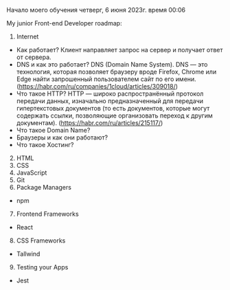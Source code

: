 Начало моего обучения 
четверг, 6 июня 2023г. время 00:06 

My junior Front-end Developer roadmap:

1. Internet  
- Как работает?
  Клиент направляет запрос на сервер и получает ответ от сервера.
- DNS и как это работает?
  DNS (Domain Name System). DNS — это технология, которая позволяет браузеру вроде Firefox, Chrome или Edge найти запрошенный пользователем сайт по его имени. (https://habr.com/ru/companies/1cloud/articles/309018/)
- Что такое HTTP?
  HTTP — широко распространённый протокол передачи данных, изначально предназначенный для передачи гипертекстовых документов (то есть документов, которые могут содержать ссылки, позволяющие организовать переход к другим документам). (https://habr.com/ru/articles/215117/)
- Что такое Domain Name?
- Браузеры и как они работают?
- Что такое Хостинг?

2. HTML
3. CSS
4. JavaScript 
5. Git
6. Package Managers 
- npm
7. Frontend Frameworks 
- React
8. CSS Frameworks 
- Tallwind 
9. Testing your Apps
- Jest 